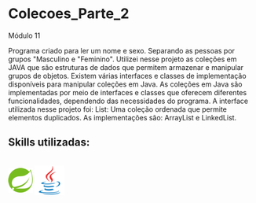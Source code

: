 # Colecoes_Parte_2

Módulo 11

Programa criado para ler um nome e sexo. Separando as pessoas por grupos "Masculino e "Feminino".
Utilizei nesse projeto as coleções em JAVA que são estruturas de dados que permitem armazenar e manipular grupos de objetos. Existem várias interfaces e classes de implementação disponíveis para manipular coleções em Java. As coleções em Java são implementadas por meio de interfaces e classes que oferecem diferentes funcionalidades, dependendo das necessidades do programa.
A interface utilizada nesse projeto foi: 
List: Uma coleção ordenada que permite elementos duplicados. As implementações são: ArrayList e LinkedList.

## Skills utilizadas:
<div style="display: inline_block"><br>
   <img align="center" alt="Spring" height="50" width="50" src="https://raw.githubusercontent.com/devicons/devicon/master/icons/spring/spring-original.svg">
  <img align="center" alt="Spring" height="60" width="60" src="https://raw.githubusercontent.com/devicons/devicon/master/icons/java/java-original.svg">
